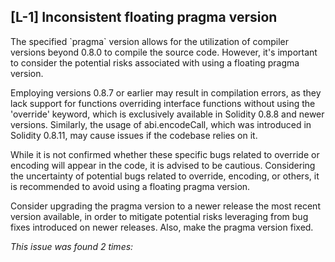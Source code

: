 ## \[L\-1\] Inconsistent floating pragma version
The specified \`pragma\` version allows for the utilization of compiler versions beyond 0\.8\.0 to compile the source code\.
However, it's important to consider the potential risks associated with using a floating pragma version\.<br>

Employing versions 0\.8\.7 or earlier may result in compilation errors, as they lack support for functions overriding interface 
functions without using the 'override' keyword, which is exclusively available in Solidity 0\.8\.8 and newer versions\. 
Similarly, the usage of abi\.encodeCall, which was introduced in Solidity 0\.8\.11, may cause issues if the codebase relies on it\.<br>

While it is not confirmed whether these specific bugs related to override or encoding will appear in the code, it is advised to be cautious\. 
Considering the uncertainty of potential bugs related to override, encoding, or others, it is recommended to avoid using a floating pragma version\.<br>

Consider upgrading the pragma version to a newer release the most recent version available, 
in order to mitigate potential risks leveraging from bug fixes introduced on newer releases\. 
Also, make the pragma version fixed\.

*This issue was found 2 times:*

